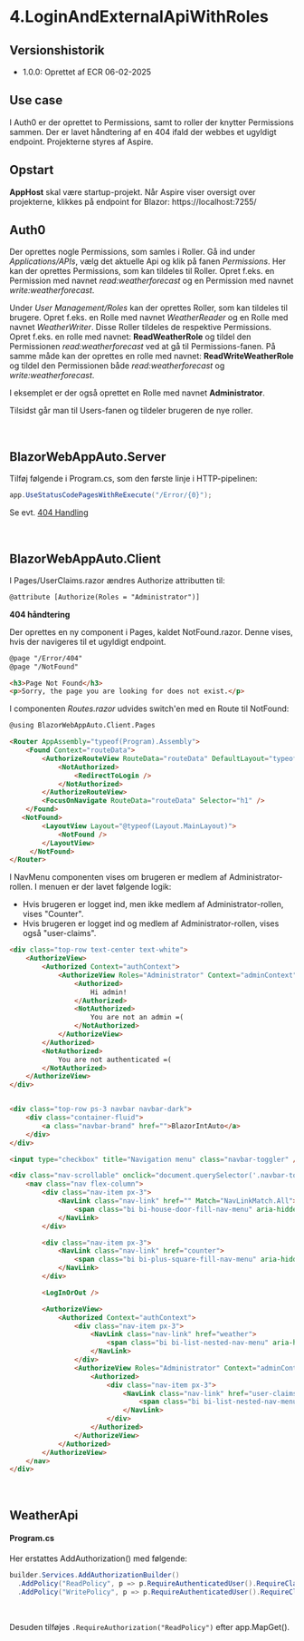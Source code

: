 ﻿# 4.LoginAndExternalApiWithRoles

## Versionshistorik
- 1.0.0: Oprettet af ECR 06-02-2025
&nbsp;

## Use case
I Auth0 er der oprettet to Permissions, samt to roller der knytter Permissions sammen. 
Der er lavet håndtering af en 404 ifald der webbes et ugyldigt endpoint.
Projekterne styres af Aspire.
&nbsp;

## Opstart
**AppHost** skal være startup-projekt. Når Aspire viser oversigt over projekterne, klikkes på endpoint for Blazor: https://localhost:7255/
&nbsp;

## Auth0
Der oprettes nogle Permissions, som samles i Roller. Gå ind under *Applications/APIs*, vælg det aktuelle Api og klik på fanen *Permissions*.
Her kan der oprettes Permissions, som kan tildeles til Roller. Opret f.eks. en Permission med navnet *read:weatherforecast* og en Permission med navnet *write:weatherforecast*.

Under *User Management/Roles* kan der oprettes Roller, som kan tildeles til brugere. Opret f.eks. en Rolle med navnet *WeatherReader* og en Rolle med navnet *WeatherWriter*. 
Disse Roller tildeles de respektive Permissions. Opret f.eks. en rolle med navnet: **ReadWeatherRole** og tildel den Permissionen *read:weatherforecast*
ved at gå til Permissions-fanen. 
På samme måde kan der oprettes en rolle med navnet: **ReadWriteWeatherRole** og tildel den Permissionen både *read:weatherforecast* og *write:weatherforecast*.

I eksemplet er der også oprettet en Rolle med navnet **Administrator**. 

Tilsidst går man til Users-fanen og tildeler brugeren de nye roller.

&nbsp;

## BlazorWebAppAuto.Server
Tilføj følgende i Program.cs, som den første linje i HTTP-pipelinen:
```csharp
app.UseStatusCodePagesWithReExecute("/Error/{0}");
```
Se evt. [404 Handling](https://stackoverflow.com/questions/78102853/how-do-i-provide-the-missing-404-handling-for-visual-studios-blazor-web-app)

&nbsp;

## BlazorWebAppAuto.Client

I Pages/UserClaims.razor ændres Authorize attributten til:
```html
@attribute [Authorize(Roles = "Administrator")]
```


**404 håndtering**

Der oprettes en ny component i Pages, kaldet NotFound.razor. Denne vises, hvis der navigeres til et ugyldigt endpoint.
```html
@page "/Error/404"
@page "/NotFound"

<h3>Page Not Found</h3>
<p>Sorry, the page you are looking for does not exist.</p>
```

I componenten *Routes.razor* udvides switch'en med en Route til NotFound:
```html
@using BlazorWebAppAuto.Client.Pages

<Router AppAssembly="typeof(Program).Assembly">
    <Found Context="routeData">
        <AuthorizeRouteView RouteData="routeData" DefaultLayout="typeof(Layout.MainLayout)" >
            <NotAuthorized>
                <RedirectToLogin />
            </NotAuthorized>
        </AuthorizeRouteView>
        <FocusOnNavigate RouteData="routeData" Selector="h1" />
    </Found>
   <NotFound>
        <LayoutView Layout="@typeof(Layout.MainLayout)">
            <NotFound />
        </LayoutView>
     </NotFound>
</Router>
```

I NavMenu componenten vises om brugeren er medlem af Administrator-rollen. 
I menuen er der lavet følgende logik:
- Hvis brugeren er logget ind, men ikke medlem af Administrator-rollen, 
vises "Counter".
- Hvis brugeren er logget ind og medlem af Administrator-rollen, vises også "user-claims".
```html
<div class="top-row text-center text-white">
    <AuthorizeView>
        <Authorized Context="authContext">
            <AuthorizeView Roles="Administrator" Context="adminContext">
                <Authorized>
                    Hi admin!
                </Authorized>
                <NotAuthorized>
                    You are not an admin =(
                </NotAuthorized>
            </AuthorizeView>
        </Authorized>
        <NotAuthorized>
            You are not authenticated =(
        </NotAuthorized>
    </AuthorizeView>
</div>


<div class="top-row ps-3 navbar navbar-dark">
    <div class="container-fluid">
        <a class="navbar-brand" href="">BlazorIntAuto</a>
    </div>
</div>

<input type="checkbox" title="Navigation menu" class="navbar-toggler" />

<div class="nav-scrollable" onclick="document.querySelector('.navbar-toggler').click()">
    <nav class="nav flex-column">
        <div class="nav-item px-3">
            <NavLink class="nav-link" href="" Match="NavLinkMatch.All">
                <span class="bi bi-house-door-fill-nav-menu" aria-hidden="true"></span> Home
            </NavLink>
        </div>

        <div class="nav-item px-3">
            <NavLink class="nav-link" href="counter">
                <span class="bi bi-plus-square-fill-nav-menu" aria-hidden="true"></span> Counter
            </NavLink>
        </div>

        <LogInOrOut />

        <AuthorizeView>
            <Authorized Context="authContext">
                <div class="nav-item px-3">
                    <NavLink class="nav-link" href="weather">
                        <span class="bi bi-list-nested-nav-menu" aria-hidden="true"></span> Weather
                    </NavLink>
                </div>
                <AuthorizeView Roles="Administrator" Context="adminContext">
                    <Authorized>
                        <div class="nav-item px-3">
                            <NavLink class="nav-link" href="user-claims">
                                <span class="bi bi-list-nested-nav-menu" aria-hidden="true"></span> User Claims
                            </NavLink>
                        </div>
                    </Authorized>
                </AuthorizeView>
            </Authorized>
        </AuthorizeView>
    </nav>
</div>
```




&nbsp;

## WeatherApi

#### Program.cs

Her erstattes AddAuthorization() med følgende:
```csharp
builder.Services.AddAuthorizationBuilder()
  .AddPolicy("ReadPolicy", p => p.RequireAuthenticatedUser().RequireClaim("permissions", "read:weatherforecast"))
  .AddPolicy("WritePolicy", p => p.RequireAuthenticatedUser().RequireClaim("permissions", "write:weatherforecast"));
```

&nbsp;


Desuden tilføjes `.RequireAuthorization("ReadPolicy")` efter app.MapGet().

&nbsp;

